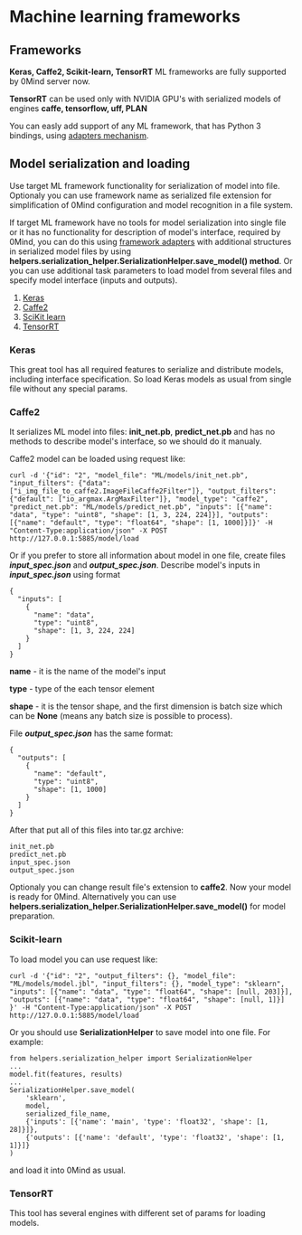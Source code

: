 # Machine learning frameworks

## Frameworks

**Keras, Caffe2, Scikit-learn, TensorRT** ML frameworks are fully supported by 0Mind server now.

**TensorRT** can be used only with NVIDIA GPU's with serialized models of engines **caffe, tensorflow, uff, PLAN**

You can easly add support of any ML framework, that has Python 3 bindings,
using [adapters mechanism](ADAPTERS.MD).

## Model serialization and loading
Use target ML framework functionality for serialization of model into file.
Optionaly you can use framework name as serialized file extension for
simplification of 0Mind configuration and model recognition in a file system.

If target ML framework have no tools for model serialization into
single file or it has no functionality for description of model's interface, required
by 0Mind, you can do this using [framework adapters](ADAPTERS.MD) with additional structures in
serialized model files by using **helpers.serialization_helper.SerializationHelper.save_model() method**.
Or you can use additional task parameters to load model from several files and specify model interface (inputs and outputs).

1. [Keras](#keras)
1. [Caffe2](#caffe2)
1. [SciKit learn](#scikit-learn)
1. [TensorRT](#tensorrt)

### Keras
This great tool has all required features to serialize and distribute models,
including interface specification.
So load Keras models as usual from single file without any special params.

### Caffe2
It serializes ML model into files: **init_net.pb**, **predict_net.pb**
and has no methods to describe model's interface, so we should do it manualy.

Caffe2 model can be loaded using request like:
```
curl -d '{"id": "2", "model_file": "ML/models/init_net.pb", "input_filters": {"data": ["i_img_file_to_caffe2.ImageFileCaffe2Filter"]}, "output_filters": {"default": ["io_argmax.ArgMaxFilter"]}, "model_type": "caffe2", "predict_net.pb": "ML/models/predict_net.pb", "inputs": [{"name": "data", "type": "uint8", "shape": [1, 3, 224, 224]}], "outputs": [{"name": "default", "type": "float64", "shape": [1, 1000]}]}' -H "Content-Type:application/json" -X POST http://127.0.0.1:5885/model/load
```
Or if you prefer to store all information about model in one file,
create files ***input_spec.json*** and ***output_spec.json***. Describe model's
inputs in ***input_spec.json*** using format
```
{
  "inputs": [
    {
      "name": "data",
      "type": "uint8",
      "shape": [1, 3, 224, 224]
    }
  ]
}
```
**name** - it is the name of the model's input

**type** - type of the each tensor element

**shape** - it is the tensor shape, and the first dimension is batch size which
can be **None** (means any batch size is possible to process).

File ***output_spec.json*** has the same format:
```
{
  "outputs": [
    {
      "name": "default",
      "type": "uint8",
      "shape": [1, 1000]
    }
  ]
}
```
After that put all of this files into tar.gz archive:
```
init_net.pb
predict_net.pb
input_spec.json
output_spec.json
```
Optionaly you can change result file's extension to **caffe2**.
Now your model is ready for 0Mind. 
Alternatively you can use **helpers.serialization_helper.SerializationHelper.save_model()** for model preparation.

### Scikit-learn
To load model you can use request like:
```
curl -d '{"id": "2", "output_filters": {}, "model_file": "ML/models/model.jbl", "input_filters": {}, "model_type": "sklearn", "inputs": [{"name": "data", "type": "float64", "shape": [null, 203]}], "outputs": [{"name": "data", "type": "float64", "shape": [null, 1]}] }' -H "Content-Type:application/json" -X POST http://127.0.0.1:5885/model/load
```
Or you should use **SerializationHelper** to save model into one file.
For example:
```
from helpers.serialization_helper import SerializationHelper
...
model.fit(features, results)
...
SerializationHelper.save_model(
    'sklearn',
    model,
    serialized_file_name,
    {'inputs': [{'name': 'main', 'type': 'float32', 'shape': [1, 28]}]},
    {'outputs': [{'name': 'default', 'type': 'float32', 'shape': [1, 1]}]}
)
```
and load it into 0Mind as usual.

### TensorRT
This tool has several engines with different set of params for loading models.

